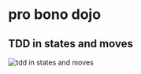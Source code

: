 
# pro bono dojo

## TDD in states and moves

![tdd in states and moves](https://www.plantuml.com/plantuml/png/JP0nRiCm34LtdO9pWLmWGviXGCS2NOiEhFrT4A19GwBjwrTswbWRzTyZ1V9MWdFCewQlbs-wN5xfOq5U16iwYZsjz0okv4Vf0qtPVnHZYyKaX9K29KYbH3ff7VQ9lafhbW0n3ImgzhlBQKFLUC-0LQVp7XHE4vUIzl3HFt0NdZT1mROPTx-d8xyIw-FpidU-DIHZ0MiXiO15IyofdoULZaFSMZ9WtHQ1OeH57VTa_zkqx_E0DrW_Z_e7)
